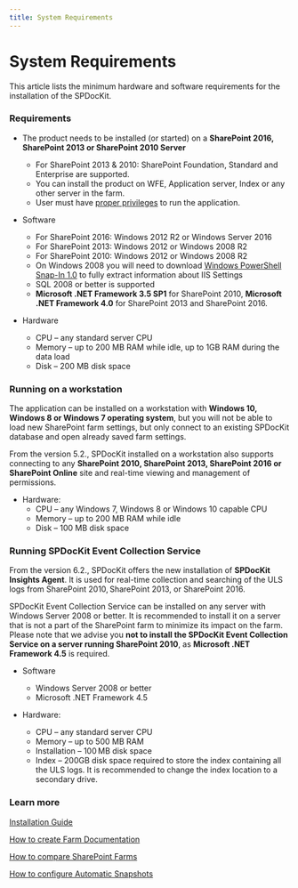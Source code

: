 ```yaml
---
title: System Requirements
---
```

# System Requirements

This article lists the minimum hardware and software requirements for the installation of the SPDocKit.

### Requirements

* The product needs to be installed (or started) on a **SharePoint 2016, SharePoint 2013 or SharePoint 2010 Server**
   * For SharePoint 2013 & 2010: SharePoint Foundation, Standard and Enterprise are supported.
   * You can install the product on WFE, Application server, Index or any other server in the farm.
   * User must have [proper privileges]() to run the application.

* Software
  * For SharePoint 2016: Windows 2012 R2 or Windows Server 2016
  * For SharePoint 2013: Windows 2012 or Windows 2008 R2
  * For SharePoint 2010: Windows 2012 or Windows 2008 R2
  * On Windows 2008 you will need to download [Windows PowerShell Snap-In 1.0]() to fully extract information about IIS Settings
  * SQL 2008 or better is supported
  * __Microsoft .NET Framework 3.5 SP1__ for SharePoint 2010, __Microsoft .NET Framework 4.0__ for SharePoint 2013 and SharePoint 2016.

* Hardware
  * CPU – any standard server CPU
  * Memory – up to 200 MB RAM while idle, up to 1GB RAM during the data load
  * Disk – 200 MB disk space
  
### Running on a workstation

The application can be installed on a workstation with __Windows 10, Windows 8 or Windows 7 operating system__, but you will not be able to load new SharePoint farm settings, but only connect to an existing SPDocKit database and open already saved farm settings.

From the version 5.2., SPDocKit installed on a workstation also supports connecting to any __SharePoint 2010, SharePoint 2013, SharePoint 2016 or SharePoint Online__ site and real-time viewing and management of permissions. 

* Hardware:
  * CPU – any Windows 7, Windows 8 or Windows 10 capable CPU
  * Memory – up to 200 MB RAM while idle
  * Disk – 100 MB disk space

### Running SPDocKit Event Collection Service

From the version 6.2., SPDocKit offers the new installation of __SPDocKit Insights Agent__. It is used for real-time collection and searching of the ULS logs from SharePoint 2010, SharePoint 2013, or SharePoint 2016.

SPDocKit Event Collection Service can be installed on any server with Windows Server 2008 or better. It is recommended to install it on a server that is not a part of the SharePoint farm to minimize its impact on the farm.
Please note that we advise you __not to install the SPDocKit Event Collection Service on a server running SharePoint 2010__, as __Microsoft .NET Framework 4.5__ is required.

* Software
  * Windows Server 2008 or better
  * Microsoft .NET Framework 4.5
  
* Hardware:
  * CPU – any standard server CPU
  * Memory – up to 500 MB RAM
  * Installation – 100 MB disk space
  * Index – 200GB disk space required to store the index containing all the ULS logs. It is recommended to change the index location to a secondary drive.


### Learn more

[Installation Guide]()

[How to create Farm Documentation]()

[How to compare SharePoint Farms]()

[How to configure Automatic Snapshots]()
